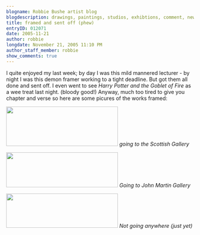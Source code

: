 ```yaml
---
blogname: Robbie Bushe artist blog
blogdescription: drawings, paintings, studios, exhibtions, comment, news as they happen to Robbie Bushe
title: framed and sent off (phew)
entryID: 012071
date: 2005-11-21
author: robbie
longdate: November 21, 2005 11:10 PM
author_staff_member: robbie
show_comments: true
---
```


<p>I quite enjoyed my last week; by day I was this mild mannered lecturer - by night I was this demon framer working to a tight deadline. But got them all done and sent off. I even went to see <em>Harry Potter and the Goblet of Fire</em> as a wee treat last night. (bloody good!) Anyway, much too tired to give you chapter and verse so here are some picures of the works framed:</p>

<p><a href="http://mtengine.pumpernickle.net/mt_pages/robbiebushe/previously/frames0501.html" onclick="window.open('http://mtengine.pumpernickle.net/mt_pages/robbiebushe/previously/frames0501.html','popup','width=619,height=219,scrollbars=no,resizable=no,toolbar=no,directories=no,location=no,menubar=no,status=no,left=0,top=0'); return false"><img src="http://mtengine.pumpernickle.net/mt_pages/robbiebushe/previously/frames0501-thumb" width="300" height="106" alt="" /></a>
<em>going to the Scottish Gallery</em></p>

<p><a href="http://mtengine.pumpernickle.net/mt_pages/robbiebushe/previously/jmpics.html" onclick="window.open('http://mtengine.pumpernickle.net/mt_pages/robbiebushe/previously/jmpics.html','popup','width=633,height=200,scrollbars=no,resizable=no,toolbar=no,directories=no,location=no,menubar=no,status=no,left=0,top=0'); return false"><img src="http://mtengine.pumpernickle.net/mt_pages/robbiebushe/previously/jmpics-thumb.jpg" width="300" height="94" alt="" /></a>
<em>Going to John Martin Gallery</em></p>

<p><a href="http://mtengine.pumpernickle.net/mt_pages/robbiebushe/previously/non1.html" onclick="window.open('http://mtengine.pumpernickle.net/mt_pages/robbiebushe/previously/non1.html','popup','width=426,height=132,scrollbars=no,resizable=no,toolbar=no,directories=no,location=no,menubar=no,status=no,left=0,top=0'); return false"><img src="http://mtengine.pumpernickle.net/mt_pages/robbiebushe/previously/non-thumb.jpg" width="300" height="92" alt="" /></a>
<em>Not going anywhere (just yet)</em></p>


